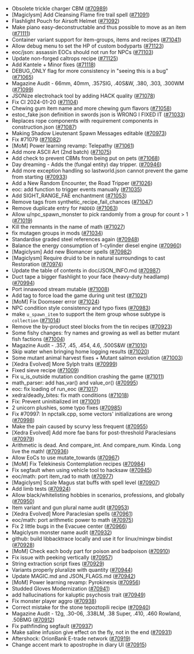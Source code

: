 * Obsolete trickle charger CBM ([#70989](https://github.com/CleverRaven/Cataclysm-DDA/pull/70989))
* [Magiclysm] Add Cleansing Flame fire trail spell ([#71091](https://github.com/CleverRaven/Cataclysm-DDA/pull/71091))
* Flashlight Pouch for Airsoft Helmet ([#71092](https://github.com/CleverRaven/Cataclysm-DDA/pull/71092))
* Make piano easy-deconstructable and thus possible to move as an item ([#71111](https://github.com/CleverRaven/Cataclysm-DDA/pull/71111))
* Container variant support for item-groups, items and recipes ([#71041](https://github.com/CleverRaven/Cataclysm-DDA/pull/71041))
* Allow debug menu to set the HP of custom bodyparts ([#71123](https://github.com/CleverRaven/Cataclysm-DDA/pull/71123))
* eoc/json: assassin EOCs should not run for NPCs ([#71103](https://github.com/CleverRaven/Cataclysm-DDA/pull/71103))
* Update non-forged caltrops recipe ([#71125](https://github.com/CleverRaven/Cataclysm-DDA/pull/71125))
* Add Kantele + Minor fixes ([#71118](https://github.com/CleverRaven/Cataclysm-DDA/pull/71118))
* DEBUG_ONLY flag for more consistency in "seeing this is a bug" ([#71065](https://github.com/CleverRaven/Cataclysm-DDA/pull/71065))
* Magazine Audit - 66mm, 40mm, .357SIG, .40S&W, .380, .303, .300WM ([#71099](https://github.com/CleverRaven/Cataclysm-DDA/pull/71099))
* JSONize electrohack tool by adding HACK quality ([#71078](https://github.com/CleverRaven/Cataclysm-DDA/pull/71078))
* Fix CI 2024-01-20 ([#71104](https://github.com/CleverRaven/Cataclysm-DDA/pull/71104))
* Chewing gum item name and more chewing gum flavors ([#71058](https://github.com/CleverRaven/Cataclysm-DDA/pull/71058))
* estoc_fake json definition in swords json is WRONG I FIXED IT ([#71033](https://github.com/CleverRaven/Cataclysm-DDA/pull/71033))
* Replaces rope components with requirement components in construction.json ([#71087](https://github.com/CleverRaven/Cataclysm-DDA/pull/71087))
* Making Shadow Lieutenant Spawn Messages editable ([#70973](https://github.com/CleverRaven/Cataclysm-DDA/pull/70973))
* Fix #71079 ([#71082](https://github.com/CleverRaven/Cataclysm-DDA/pull/71082))
* [MoM] Power learning revamp: Telepathy ([#71061](https://github.com/CleverRaven/Cataclysm-DDA/pull/71061))
* Add more ASCII Art (2nd batch) ([#71075](https://github.com/CleverRaven/Cataclysm-DDA/pull/71075))
* Add check to prevent CBMs from being put on pets ([#71068](https://github.com/CleverRaven/Cataclysm-DDA/pull/71068))
* Day dreaming - Adds the (fungal entity) day tripper. ([#70946](https://github.com/CleverRaven/Cataclysm-DDA/pull/70946))
* Add more exception handling so lastworld.json cannot prevent the game from starting ([#70933](https://github.com/CleverRaven/Cataclysm-DDA/pull/70933))
* Add a New Random Encounter, the Road Tripper ([#71026](https://github.com/CleverRaven/Cataclysm-DDA/pull/71026))
* eoc: add function to trigger events manually ([#71035](https://github.com/CleverRaven/Cataclysm-DDA/pull/71035))
* Add SIGHT_RANGE_FAE enchantment ([#71053](https://github.com/CleverRaven/Cataclysm-DDA/pull/71053))
* Remove tags from synthetic_recipe_fail_chances ([#71047](https://github.com/CleverRaven/Cataclysm-DDA/pull/71047))
* Remove duplicate entry for `PADDED` ([#71063](https://github.com/CleverRaven/Cataclysm-DDA/pull/71063))
* Allow u/npc_spawn_monster to pick randomly from a group for count > 1 ([#71019](https://github.com/CleverRaven/Cataclysm-DDA/pull/71019))
* Kill the remnants in the name of math ([#71027](https://github.com/CleverRaven/Cataclysm-DDA/pull/71027))
* fix mutagen groups in mods ([#71034](https://github.com/CleverRaven/Cataclysm-DDA/pull/71034))
* Standardise graded steel references again ([#70948](https://github.com/CleverRaven/Cataclysm-DDA/pull/70948))
* Balance the energy consumption of 1-cylinder diesel engine ([#70960](https://github.com/CleverRaven/Cataclysm-DDA/pull/70960))
* [Magiclysm] Add new Biomancer spells  ([#70982](https://github.com/CleverRaven/Cataclysm-DDA/pull/70982))
* [Magiclysm] Require druid to be in natural surroundings to cast Restoration ([#70974](https://github.com/CleverRaven/Cataclysm-DDA/pull/70974))
* Update the table of contents in doc/JSON_INFO.md ([#70987](https://github.com/CleverRaven/Cataclysm-DDA/pull/70987))
* Duct tape a bigger flashlight to your face (heavy-duty headlamp) ([#70994](https://github.com/CleverRaven/Cataclysm-DDA/pull/70994))
* Port innawood stream mutable ([#71008](https://github.com/CleverRaven/Cataclysm-DDA/pull/71008))
* Add tag to force load the game during unit test ([#71021](https://github.com/CleverRaven/Cataclysm-DDA/pull/71021))
* [MoM] Fix Doomseer error ([#71024](https://github.com/CleverRaven/Cataclysm-DDA/pull/71024))
* NPC condition style consistency and typo fixes ([#70983](https://github.com/CleverRaven/Cataclysm-DDA/pull/70983))
* make `u_spawn_item` to support the item group whose subtype is `collection` ([#71014](https://github.com/CleverRaven/Cataclysm-DDA/pull/71014))
* Remove the by-product steel blocks from the tin recipes ([#70923](https://github.com/CleverRaven/Cataclysm-DDA/pull/70923))
* Some fishy changes: fry names and growing as well as better mutant fish factions ([#71004](https://github.com/CleverRaven/Cataclysm-DDA/pull/71004))
* Magazine Audit - .357, .45, .454, 4.6, .500S&W ([#71010](https://github.com/CleverRaven/Cataclysm-DDA/pull/71010))
* Skip water when bringing home logging results ([#71020](https://github.com/CleverRaven/Cataclysm-DDA/pull/71020))
* Some mutant animal harvest fixes + Mutant salmon evolution ([#71003](https://github.com/CleverRaven/Cataclysm-DDA/pull/71003))
* [Xedra Evolved] More Sylph traits ([#70999](https://github.com/CleverRaven/Cataclysm-DDA/pull/70999))
* Fixed sieve recipe ([#71009](https://github.com/CleverRaven/Cataclysm-DDA/pull/71009))
* Fix u_is_outside mutation condition crashing the game ([#71011](https://github.com/CleverRaven/Cataclysm-DDA/pull/71011))
* math_parser: add has_var() and value_or() ([#70995](https://github.com/CleverRaven/Cataclysm-DDA/pull/70995))
* eoc: fix loading of run_eoc ([#71017](https://github.com/CleverRaven/Cataclysm-DDA/pull/71017))
* xedra/deadly_bites: fix math conditions ([#71018](https://github.com/CleverRaven/Cataclysm-DDA/pull/71018))
* Fix: Prevent uninitialized int ([#71001](https://github.com/CleverRaven/Cataclysm-DDA/pull/71001))
* 2 unicorn plushies, some typo fixes ([#70985](https://github.com/CleverRaven/Cataclysm-DDA/pull/70985))
* Fix #70997: In npctalk.cpp, some vectors' initializations are wrong ([#70998](https://github.com/CleverRaven/Cataclysm-DDA/pull/70998))
* Make the pain caused by scurvy less frequent ([#70955](https://github.com/CleverRaven/Cataclysm-DDA/pull/70955))
* [Xedra Evolved] Add more fae bans for post-threshold Paraclesians ([#70979](https://github.com/CleverRaven/Cataclysm-DDA/pull/70979))
* Arithmetic is dead. And compare_int. And compare_num. Kinda. Long live the math! ([#70936](https://github.com/CleverRaven/Cataclysm-DDA/pull/70936))
* Allow EoCs to use mutate_towards ([#70967](https://github.com/CleverRaven/Cataclysm-DDA/pull/70967))
* [MoM] Fix Telekinesis Contemplation recipes ([#70984](https://github.com/CleverRaven/Cataclysm-DDA/pull/70984))
* Fix segfault when using vehicle tool to hacksaw ([#70945](https://github.com/CleverRaven/Cataclysm-DDA/pull/70945))
* eoc/math: port item_rad to math ([#70977](https://github.com/CleverRaven/Cataclysm-DDA/pull/70977))
* [Magiclysm] Scale Magus stat buffs with spell level ([#70907](https://github.com/CleverRaven/Cataclysm-DDA/pull/70907))
* Add limb tests ([#70924](https://github.com/CleverRaven/Cataclysm-DDA/pull/70924))
* Allow black/whitelisting hobbies in scenarios, professions, and globally ([#70950](https://github.com/CleverRaven/Cataclysm-DDA/pull/70950))
* Item variant and gun plural name audit ([#70953](https://github.com/CleverRaven/Cataclysm-DDA/pull/70953))
* [Xedra Evolved] More Paraclesian spells ([#70961](https://github.com/CleverRaven/Cataclysm-DDA/pull/70961))
* eoc/math: port arithmetic power to math ([#70975](https://github.com/CleverRaven/Cataclysm-DDA/pull/70975))
* Fix 2 little bugs in the Evacuee center ([#70966](https://github.com/CleverRaven/Cataclysm-DDA/pull/70966))
* Magiclysm monster name audit ([#70932](https://github.com/CleverRaven/Cataclysm-DDA/pull/70932))
* github: build libbacktrace locally and use it for linux/mingw bindist ([#70928](https://github.com/CleverRaven/Cataclysm-DDA/pull/70928))
* [MoM] Check each body part for poison and badpoison ([#70910](https://github.com/CleverRaven/Cataclysm-DDA/pull/70910))
* Fix issue with peeking vertically  ([#70957](https://github.com/CleverRaven/Cataclysm-DDA/pull/70957))
* String extraction script fixes ([#70929](https://github.com/CleverRaven/Cataclysm-DDA/pull/70929))
* Variants properly pluralize with quantity ([#70944](https://github.com/CleverRaven/Cataclysm-DDA/pull/70944))
* Update MAGIC.md and JSON_FLAGS.md ([#70942](https://github.com/CleverRaven/Cataclysm-DDA/pull/70942))
* [MoM] Power learning revamp: Pyrokinesis ([#70956](https://github.com/CleverRaven/Cataclysm-DDA/pull/70956))
* Studded Gloves Modernization ([#70941](https://github.com/CleverRaven/Cataclysm-DDA/pull/70941))
* add hallucinations for kaluptic psychosis trait ([#70949](https://github.com/CleverRaven/Cataclysm-DDA/pull/70949))
* Fix monster player aggro ([#70938](https://github.com/CleverRaven/Cataclysm-DDA/pull/70938))
* Correct mistake for the stone tepoztopili recipe ([#70940](https://github.com/CleverRaven/Cataclysm-DDA/pull/70940))
* Magazine Audit - 12g, .30-06, .338LM, .38 Super, .410, .460 Rowland, .50BMG ([#70912](https://github.com/CleverRaven/Cataclysm-DDA/pull/70912))
* Fix pathfinding segfault ([#70937](https://github.com/CleverRaven/Cataclysm-DDA/pull/70937))
* Make saline infusion give effect on the fly, not in the end ([#70931](https://github.com/CleverRaven/Cataclysm-DDA/pull/70931))
* Aftershock: OrionBank E-trade network ([#70919](https://github.com/CleverRaven/Cataclysm-DDA/pull/70919))
* Change accent mark to apostrophe in diary UI ([#70915](https://github.com/CleverRaven/Cataclysm-DDA/pull/70915))
